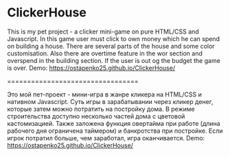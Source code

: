 # ClickerHouse
This is my pet project - a clicker mini-game on pure HTML/CSS and Javascript. In this game user must click to own money which he can spend on building a house. There are several parts of the house and some color customisation. Also there are overtime feature in the wor section and overspend in the building section. If the user is out og the budget the game is over.
Demo: https://ostapenko25.github.io/ClickerHouse/

=================================

Это мой пет-проект - мини-игра в жанре кликера на HTML/CSS и нативном Javascript. Суть игры в зарабатывании через кликер денег, которые затем можно потратить на постройку дома. В режиме строительства доступно несколько частей дома с цветовой кастомизацией. Также заложена функция овертайма при работе (длина рабочего дня ограничена таймером) и банкротства при постройке. Если игрок потратил больше, чем заработал, игра оканчивается.
Demo: https://ostapenko25.github.io/ClickerHouse/
